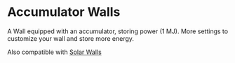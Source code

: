 # Accumulator Walls

A Wall equipped with an accumulator, storing power (1 MJ). More settings to customize your wall and store more energy.

Also compatible with [Solar Walls](https://mods.factorio.com/mod/solar-walls)